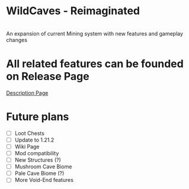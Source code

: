 # WildCaves - Reimaginated
<br>
An expansion of current Mining system with new features and gameplay changes
<br>

# All related features can be founded on Release Page 
[Description Page](https://legacy.curseforge.com/minecraft/mc-mods/wild-caves)

# Future plans
- [ ] Loot Chests
- [ ] Update to 1.21.2
- [ ] Wiki Page
- [ ] Mod compatibility
- [ ] New Structures (?)
- [ ] Mushroom Cave Biome
- [ ] Pale Cave Biome (?)
- [ ] More Void-End features
